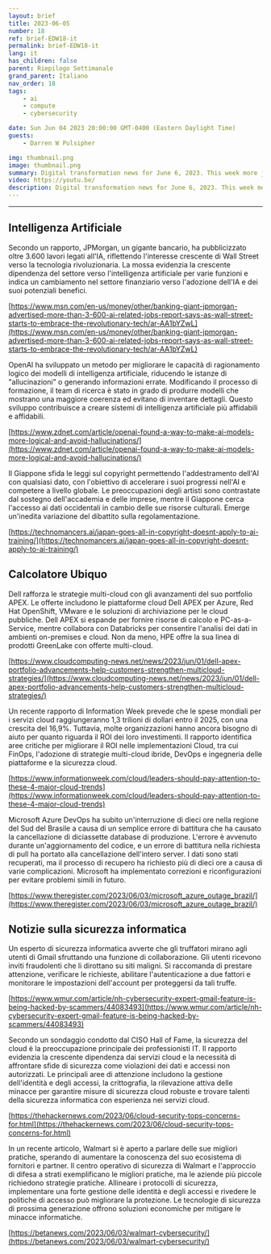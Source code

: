 ```yaml
---
layout: brief
title: 2023-06-05
number: 18
ref: brief-EDW18-it
permalink: brief-EDW18-it
lang: it
has_children: false
parent: Riepilogo Settimanale
grand_parent: Italiano
nav_order: 18
tags:
    - ai
    - compute
    - cybersecurity

date: Sun Jun 04 2023 20:00:00 GMT-0400 (Eastern Daylight Time)
guests:
    - Darren W Pulsipher

img: thumbnail.png
image: thumbnail.png
summary: Digital transformation news for June 6, 2023. This week more jobs in AI, major cyber security breaches, and cloud technology best practices.
video: https://youtu.be/
description: Digital transformation news for June 6, 2023. This week more jobs in AI, major cyber security breaches, and cloud technology best practices.
---
```






---

## Intelligenza Artificiale

Secondo un rapporto, JPMorgan, un gigante bancario, ha pubblicizzato oltre 3.600 lavori legati all'IA, riflettendo l'interesse crescente di Wall Street verso la tecnologia rivoluzionaria. La mossa evidenzia la crescente dipendenza del settore verso l'intelligenza artificiale per varie funzioni e indica un cambiamento nel settore finanziario verso l'adozione dell'IA e dei suoi potenziali benefici.

[https://www.msn.com/en-us/money/other/banking-giant-jpmorgan-advertised-more-than-3-600-ai-related-jobs-report-says-as-wall-street-starts-to-embrace-the-revolutionary-tech/ar-AA1bYZwL](https://www.msn.com/en-us/money/other/banking-giant-jpmorgan-advertised-more-than-3-600-ai-related-jobs-report-says-as-wall-street-starts-to-embrace-the-revolutionary-tech/ar-AA1bYZwL)

OpenAI ha sviluppato un metodo per migliorare le capacità di ragionamento logico dei modelli di intelligenza artificiale, riducendo le istanze di "allucinazioni" o generando informazioni errate. Modificando il processo di formazione, il team di ricerca è stato in grado di produrre modelli che mostrano una maggiore coerenza ed evitano di inventare dettagli. Questo sviluppo contribuisce a creare sistemi di intelligenza artificiale più affidabili e affidabili.

[https://www.zdnet.com/article/openai-found-a-way-to-make-ai-models-more-logical-and-avoid-hallucinations/](https://www.zdnet.com/article/openai-found-a-way-to-make-ai-models-more-logical-and-avoid-hallucinations/)

Il Giappone sfida le leggi sul copyright permettendo l'addestramento dell'AI con qualsiasi dato, con l'obiettivo di accelerare i suoi progressi nell'AI e competere a livello globale. Le preoccupazioni degli artisti sono contrastate dal sostegno dell'accademia e delle imprese, mentre il Giappone cerca l'accesso ai dati occidentali in cambio delle sue risorse culturali. Emerge un'inedita variazione del dibattito sulla regolamentazione.

[https://technomancers.ai/japan-goes-all-in-copyright-doesnt-apply-to-ai-training/](https://technomancers.ai/japan-goes-all-in-copyright-doesnt-apply-to-ai-training/)

## Calcolatore Ubiquo

Dell rafforza le strategie multi-cloud con gli avanzamenti del suo portfolio APEX. Le offerte includono le piattaforme cloud Dell APEX per Azure, Red Hat OpenShift, VMware e le soluzioni di archiviazione per le cloud pubbliche. Dell APEX si espande per fornire risorse di calcolo e PC-as-a-Service, mentre collabora con Databricks per consentire l'analisi dei dati in ambienti on-premises e cloud. Non da meno, HPE offre la sua linea di prodotti GreenLake con offerte multi-cloud.

[https://www.cloudcomputing-news.net/news/2023/jun/01/dell-apex-portfolio-advancements-help-customers-strengthen-multicloud-strategies/](https://www.cloudcomputing-news.net/news/2023/jun/01/dell-apex-portfolio-advancements-help-customers-strengthen-multicloud-strategies/)

Un recente rapporto di Information Week prevede che le spese mondiali per i servizi cloud raggiungeranno 1,3 trilioni di dollari entro il 2025, con una crescita del 16,9%. Tuttavia, molte organizzazioni hanno ancora bisogno di aiuto per quanto riguarda il ROI dei loro investimenti. Il rapporto identifica aree critiche per migliorare il ROI nelle implementazioni Cloud, tra cui FinOps, l'adozione di strategie multi-cloud ibride, DevOps e ingegneria delle piattaforme e la sicurezza cloud.

[https://www.informationweek.com/cloud/leaders-should-pay-attention-to-these-4-major-cloud-trends](https://www.informationweek.com/cloud/leaders-should-pay-attention-to-these-4-major-cloud-trends)

Microsoft Azure DevOps ha subito un'interruzione di dieci ore nella regione del Sud del Brasile a causa di un semplice errore di battitura che ha causato la cancellazione di diciassette database di produzione. L'errore è avvenuto durante un'aggiornamento del codice, e un errore di battitura nella richiesta di pull ha portato alla cancellazione dell'intero server. I dati sono stati recuperati, ma il processo di recupero ha richiesto più di dieci ore a causa di varie complicazioni. Microsoft ha implementato correzioni e riconfigurazioni per evitare problemi simili in futuro.

[https://www.theregister.com/2023/06/03/microsoft_azure_outage_brazil/](https://www.theregister.com/2023/06/03/microsoft_azure_outage_brazil/)

## Notizie sulla sicurezza informatica

Un esperto di sicurezza informatica avverte che gli truffatori mirano agli utenti di Gmail sfruttando una funzione di collaborazione. Gli utenti ricevono inviti fraudolenti che li dirottano su siti maligni. Si raccomanda di prestare attenzione, verificare le richieste, abilitare l'autenticazione a due fattori e monitorare le impostazioni dell'account per proteggersi da tali truffe.

[https://www.wmur.com/article/nh-cybersecurity-expert-gmail-feature-is-being-hacked-by-scammers/44083493](https://www.wmur.com/article/nh-cybersecurity-expert-gmail-feature-is-being-hacked-by-scammers/44083493)

Secondo un sondaggio condotto dal CISO Hall of Fame, la sicurezza del cloud è la preoccupazione principale dei professionisti IT. Il rapporto evidenzia la crescente dipendenza dai servizi cloud e la necessità di affrontare sfide di sicurezza come violazioni dei dati e accessi non autorizzati. Le principali aree di attenzione includono la gestione dell'identità e degli accessi, la crittografia, la rilevazione attiva delle minacce per garantire misure di sicurezza cloud robuste e trovare talenti della sicurezza informatica con esperienza nei servizi cloud.

[https://thehackernews.com/2023/06/cloud-security-tops-concerns-for.html](https://thehackernews.com/2023/06/cloud-security-tops-concerns-for.html)

In un recente articolo, Walmart si è aperto a parlare delle sue migliori pratiche, sperando di aumentare la conoscenza del suo ecosistema di fornitori e partner. Il centro operativo di sicurezza di Walmart e l'approccio di difesa a strati exemplificano le migliori pratiche, ma le aziende più piccole richiedono strategie pratiche. Allineare i protocolli di sicurezza, implementare una forte gestione delle identità e degli accessi e rivedere le politiche di accesso può migliorare la protezione. Le tecnologie di sicurezza di prossima generazione offrono soluzioni economiche per mitigare le minacce informatiche.

[https://betanews.com/2023/06/03/walmart-cybersecurity/](https://betanews.com/2023/06/03/walmart-cybersecurity/)


